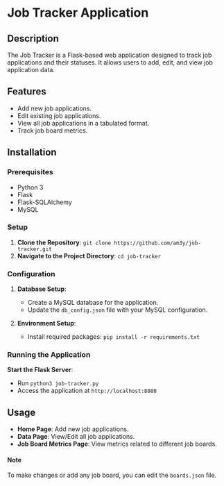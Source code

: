 # Job Tracker Application

## Description
The Job Tracker is a Flask-based web application designed to track job applications and their statuses. It allows users to add, edit, and view job application data.

## Features
- Add new job applications.
- Edit existing job applications.
- View all job applications in a tabulated format.
- Track job board metrics.

## Installation

### Prerequisites
- Python 3
- Flask
- Flask-SQLAlchemy
- MySQL

### Setup
1. **Clone the Repository**: `git clone https://github.com/am3y/job-tracker.git`
2. **Navigate to the Project Directory**: `cd job-tracker`

### Configuration
1. **Database Setup**:
   - Create a MySQL database for the application.
   - Update the `db_config.json` file with your MySQL configuration.

2. **Environment Setup**:
   - Install required packages: `pip install -r requirements.txt`

### Running the Application
**Start the Flask Server**:
   - Run `python3 job-tracker.py`
   - Access the application at `http://localhost:8080`

## Usage
- **Home Page**: Add new job applications.
- **Data Page**: View/Edit all job applications.
- **Job Board Metrics Page**: View metrics related to different job boards.

#### Note
To make changes or add any job board, you can edit the `boards.json` file.